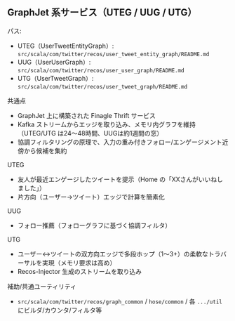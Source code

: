## GraphJet 系サービス（UTEG / UUG / UTG）

パス:

- UTEG（UserTweetEntityGraph）: `src/scala/com/twitter/recos/user_tweet_entity_graph/README.md`
- UUG（UserUserGraph）: `src/scala/com/twitter/recos/user_user_graph/README.md`
- UTG（UserTweetGraph）: `src/scala/com/twitter/recos/user_tweet_graph/README.md`

共通点

- GraphJet 上に構築された Finagle Thrift サービス
- Kafka ストリームからエッジを取り込み、メモリ内グラフを維持（UTEG/UTG は24〜48時間、UUGは約1週間の窓）
- 協調フィルタリングの原理で、入力の重み付きフォロー/エンゲージメント近傍から候補を集約

UTEG

- 友人が最近エンゲージしたツイートを提示（Home の「XXさんがいいねしました」）
- 片方向（ユーザー→ツイート）エッジで計算を簡素化

UUG

- フォロー推薦（フォローグラフに基づく協調フィルタ）

UTG

- ユーザー↔ツイートの双方向エッジで多段ホップ（1〜3+）の柔軟なトラバーサルを実現（メモリ要求は高め）
- Recos-Injector 生成のストリームを取り込み

補助/共通ユーティリティ

- `src/scala/com/twitter/recos/graph_common` / `hose/common` / 各 `.../util` にビルダ/カウンタ/フィルタ等

